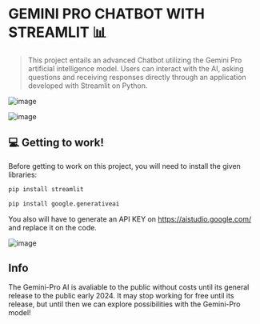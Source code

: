 # GEMINI PRO CHATBOT WITH STREAMLIT 📊

> This project entails an advanced Chatbot utilizing the Gemini Pro artificial intelligence model. Users can interact with the AI, asking questions and receiving responses directly through an application developed with Streamlit on Python.

![image](https://github.com/luiza218/Gemini-Pro-Chatbot/assets/118932975/87c93b8b-05d5-4df3-80f3-58057af138d5)

![image](https://github.com/luiza218/Gemini-Pro-Chatbot/assets/118932975/0e934742-c4cc-4b68-81de-16af5303034d)

## 💻 Getting to work!

Before getting to work on this project, you will need to install the given libraries:
```bash
pip install streamlit
```

```bash
pip install google.generativeai
```

You also will have to generate an API KEY on https://aistudio.google.com/ and replace it on the code.


![image](https://github.com/luiza218/Gemini-Pro-Chatbot/assets/118932975/d45c4c5b-ab4b-4411-a956-3f5cfa50b8d3)


## Info

The Gemini-Pro AI is avaliable to the public without costs until its general release to the public early 2024. It may stop working for free until its release, but until then we can explore possibilities with the Gemini-Pro model!
